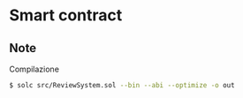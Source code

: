 # Smart contract

## Note

Compilazione
```bash
$ solc src/ReviewSystem.sol --bin --abi --optimize -o out
```
